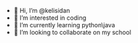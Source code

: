 - 👋 Hi, I’m @kelisidan
- 👀 I’m interested in coding
- 🌱 I’m currently learning python\java
- 💞️ I’m looking to collaborate on my school

<!---
kelisidan1/kelisidan1 is a ✨ special ✨ repository because its `README.md` (this file) appears on your GitHub profile.
You can click the Preview link to take a look at your changes.
--->
